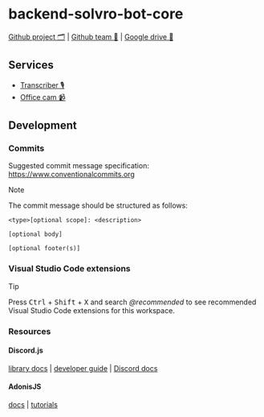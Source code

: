 # backend-solvro-bot-core

[Github project 🗂️](https://github.com/orgs/Solvro/projects/40) |
[Github team 👥](https://github.com/orgs/Solvro/teams/solvro-bot) |
[Google drive 💾](https://drive.google.com/drive/folders/1YeTG061qQ5Y9_eGXIXAa4POcpaZerIN5)

## Services

- [Transcriber 🎙️](https://github.com/Solvro/backend-solvro-bot-transcriber)
- [Office cam 📹](https://github.com/Solvro/hardware-solvro-bot-office-cam)

## Development

### Commits

Suggested commit message specification: https://www.conventionalcommits.org

> [!NOTE]
> The commit message should be structured as follows:
>
> ```
> <type>[optional scope]: <description>
>
> [optional body]
>
> [optional footer(s)]
> ```

### Visual Studio Code extensions

> [!TIP]
> Press <kbd>Ctrl</kbd> + <kbd>Shift</kbd> + <kbd>X</kbd> and search *@recommended* to see recommended Visual Studio Code extensions for this workspace. 

### Resources

#### Discord.js

[library docs](https://discord.js.org/docs) |
[developer guide](https://discordjs.guide) |
[Discord docs](https://discord.com/developers/docs)

#### AdonisJS

[docs](https://docs.adonisjs.com) |
[tutorials](https://adocasts.com/)
